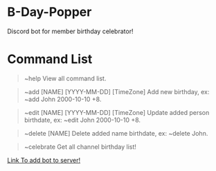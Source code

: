 # B-Day-Popper

Discord bot for member birthday celebrator!

# Command List
  > ~help
  View all command list.

  > ~add [NAME] [YYYY-MM-DD] [TimeZone]
  Add new birthday, ex: ~add John 2000-10-10 +8.

  > ~edit [NAME] [YYYY-MM-DD] [TimeZone]
  Update added person birthdate, ex: ~edit John 2000-10-10 +8.

  > ~delete [NAME]
  Delete added name birthdate, ex: ~delete John.

  > ~celebrate
  Get all channel birthday list!
  
[Link To add bot to server!](https://discord.com/api/oauth2/authorize?client_id=734346199116677182&permissions=100352&scope=bot)
